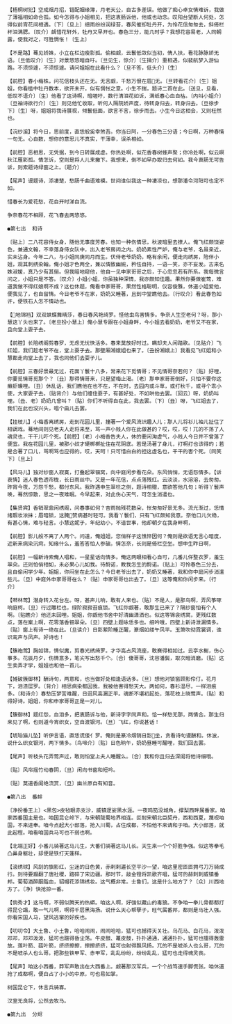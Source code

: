 <!-- { "loadSidebar": true } -->
    【梧桐树犯】空成烟月招，错配姻缘簿，月老天公，自古多差误。他做了痴心卓女情难诉，我做了薄福相如命合孤。如今怎得与小姐相见，把这衷肠诉他，他或也动念。叹阳台望断人何处，怎得似前宵花间相遇。〔下〕〔旦上〕细雨纷纷润绿苔，春风催却牡丹开，为怜花信匆匆去，斜倚栏杆泪满腮。〔叹介〕觑惜花轩外，牡丹又早开也。春色三分，能几时乎？我想花容易老，人同朝露，使我对之，可胜惆怅！〔生上〕

    【不是路】蓦见娇姝，小立在栏边瘦影孤。偷相觑，云鬟低敛似当初，倩人扶，看花脉脉娇无语。〔旦低叹介〕〔生〕对景悠悠暗自吁。〔旦见生，惊介〕〔生揖介〕重相遇，似裴航梦入游仙路。不须惊遽，不须惊遽。请问姐姐在此看什么？〔旦不答，低头介〕〔生〕

    【前腔】春小梅株，问花信枝头还在无。无言觑，千愁万恨在眉无。〔旦转看花介〕〔生〕姐姐，你看槛中牡丹数本，欲开未开，似有惆怅之意。小生不揣，题诗二首在此。〔送旦，旦看，低叹不语介〕〔生〕他看了这诗啊，暗嗟吁，数行清泪花如诉，满纸春心血自枯。〔内叫小姐介〕〔旦袖诗欲行介〕〔生〕则见他忙收取，听何人隔院娇声度，待转身归去，转身归去。〔旦徐步下〕〔生〕呀，姐姐将我诗展视，倾鬟低面，欲言不言，徐步而去。小生今日这相会，又则枉然也。

    【浣纱溪】将今日，思前度，直恁般奚幸煞吾。你当日阿，一分春色三分语；今日啊，万种春情一句无。心自数，想你的意思儿不真实，干薄幸，误杀相如。

    【前腔】恶相思，无凭据，到今日转展成虚。你热处啊，似花香春树蜂声聚；你冷处啊，似云暝秋江雁影孤。情怎诉，空则是将人儿来撇下。我想来，倒不如早办取归去何如。我今衷肠无可告诉，则索题诗绿窗之上。〔题介〕

    【尾声】谩题诗，添凄楚，愁肠千曲语难模。世间谁似我这一种凄凉也，想那潘令河阳可也定不如。

    惜春长为爱花愁，花自开时涕自流。

    争奈春花不相顾，花飞春去两悠悠。

    ●第七出  和诗

    〔贴上〕二八花容侍女身，随他无事度芳春。也知一种伤情思，秋波暗里去撩人。俺飞红颇饶姿色，兼通文翰，不幸落身侍女队中，出入老爷房闼之内。奶奶素性严妒，俺与老爷，名虽亲近，实未沾身。今年二八，与小姐同庚同月而生。伏侍老爷奶奶，略有余闲，便走向绣房，陪伴小姐，观其刺绣染翰。俺小姐才色两全，兼以情致幽婉，矜怯自持，一语一笑，亦不妄发。古来名姝淑媛，真乃少有其俪。但我暗地窥他，他自一见申家哥哥之后，于心忽忽若有所系。我每微言问之，小姐只是不答。〔叹介〕小姐小姐，你虽独种深情，我亦颇知佳趣。果然你要做崔莺，难道我做不得红娘啊不成？这也休题，俺看申家哥哥，果然性格聪明，仪容俊雅，休道小姐爱他，便我见了，也自留情。今日老爷不在家，奶奶又睡著，且到中堂瞧他去。〔行叹介〕看此春色如许，便铁石人怎不情动也。

    【地锦裆】双双蛱蝶舞晴莎，春日春风艳绮罗。怪他虫鸟害情多。争奈人生空老何？呀，那小慧这丫头也来了。〔老旦扮小慧上〕俺小慧专跟在小姐身畔，今小姐去看奶奶，老爷又不在家，且向堂上耍子去。

    【前腔】长陪绣阁剪春罗，无虑无忧快活多。春来莫放好时过。瞒却夫人闲踏歌。〔见贴介〕飞红姐，我们趁老爷不在，堂上耍子去。那壁厢湘娥姐也来了。〔丑扮湘娥上〕我看见飞红姐和小慧都走向堂上去了，我也同他们去耍子儿。

    【前腔】三春好景最无过，花面丫鬟十八多，常来花下觅情哥；不见情哥奈若何？〔贴〕好哩，你要觅情哥觅那个？〔丑〕那得情哥来，只是望梅止渴。〔老〕那申家哥哥倒好，只怕不要你这癞虾蟆哩。〔丑〕休乱话，我们瞧他在也不在，不在时，去园内或斗草，或打秋千，或寻个乖小使，大家耍子去。〔贴背介〕与他们缠住耍子，有甚好处，不如哄他去罢。〔回云〕呀，奶奶叫哩。〔丑、老〕奶奶几曾叫？〔贴〕你们不听得自在此，我去罢。〔下〕〔丑〕呀，飞红姐去了，我们在此也没兴头，唱个曲儿去罢。

    【挂枝儿】小梅香离绣房，走到花园儿里，撞著一个爱风流识趣人儿；那人儿将衫儿袖儿扯住了相调戏。蓦地间则见老夫人走将来至，骂一声小贱人你在此做甚的？哎，哎，哎！兀的不荡了人魂灵也，干干儿吓个死。【前腔】〔老〕小梅香告夫人，休的要闲淘虚气，小贱人今日并不曾落了便宜。我在花园儿里，被那小奴才硬梆梆扯住在花阴底。若是汤著了身儿，打啊打也该得的；若是合著了口儿，骂啊骂也应得的。哎，天呵！只可惜白白的担这虚名也，干干的害个死。〔同笑下〕〔旦上〕

    【风马儿】独对纱窗人寂寞，打叠起翠钿窝，向中庭闲步看花朵。东风悄悄，无语怨情多。【诉衷情】迷人春色透帘栊，长日雨丝中。又是一年花信，点点落残红。云淡淡，水溶溶，去匆匆。昨宵今夜，万怨千愁，都付东风。我昨遇申生翠栏之侧，题诗相赠，意欲答他几句；听得丫鬟声唤，蓦然惊散，思之一夜难眠。今早起来，对此伤心天气，可怎生消遣也。

    【集贤宾】香销翠鼎闲绣阁，问春事如何？杏雨抛残花数朵，怅匆匆好景无多。流光渐过，恁情绪靓妆浓抹；眉暗锁，这腌赞病甚时轻可。我看丫鬟们，只有飞红颇知我意。奈他口儿欠稳，有甚心情，难与轻言。小慧这妮子，年纪幼小，不谙世事，他却朝夕在我身畔啊，

    【前腔】影儿般不离了人两个。问道，俺姐姐，您俏样子这憔悴因何？俺则是欲语无言心暗度，近新来病染沉疴。知缘什么，羞答答怕人参破。情怎奈，长则是倚栏空坐。想申生昨日啊，

    【前腔】一幅新诗索俺人唱和，一星星话向情多。俺这两眼相看心自可，几番儿佯整衣罗，羞生翠朵。还则怕俏相如，未必果心儿如我。待酹诺，教我怎生的酹诺。〔贴上〕可怜春色三分去，且自偷闲学少年。姐姐，你闷坐在此怎么？今日老爷出去了，奶奶又睡著，我和你中庭闲步消遣些儿。〔旦〕中庭外申家哥哥在么？〔贴〕申家哥哥也出去了。〔旦〕这等俺和你闲步来。〔行介〕

    【啭林莺】潜身转入花台左。呀，甚声儿响，敢有人来也。〔贴〕不是人，是那鸟啊，弄风筝啄响庭柯。〔旦〕行过雕栏也，绿阶寂寂苔痕锁。飞红你觑著，敢那生已来了？隔纱窗怕有个人啊。〔贴瞧介〕他还未回哩。姐姐，你觑他书舍中好清幽潇洒也。似这等锦衾绣窝，更残红数点，落在案上啊，花零落香钿翠朵。〔旦〕四壁上题咏恁多也。细吟哦，四壁上新诗泄漏情多。〔贴〕窗上有诗一绝在此。〔旦读介〕日影萦阶睡正醒，篆烟如缕午风平。玉箫吹彻霓裳调，谁识鸾声与凤声。好诗也！

    【簇袍莺】胸如锦，情似魔，剪春光绣绮罗。才华高占风流座，敢赛得相如过。云亭水榭，伤心事多。花辰月夕，伤情意多，笔尖写出愁千个。〔合〕傻哥哥，沈容潘鬓，取次暗消磨。〔贴〕这生卖弄才学，姐姐也和他一首儿。

    【摊破簇御林】酬诗句，两意和，也当做好处相逢语话多。〔旦〕想他对锁窗顾影伶仃。花月下，泪渍层罗。〔背介〕相思病染都因我，我被他害得愁天大。两如何，春衫湿尽，一样泪痕多。〔和诗介〕春愁压梦苦难醒，日迥风高漏正平。魂断不堪初起处，落花枝上晓莺声。〔贴〕和得好诗。姐姐，你和申家哥哥正是一对儿。

    【簇御林】题红怨，血泪多，把衷肠诉与他，新诗字字同声和。恰一样愁无那，两情合。那生归来见了啊，也则道今宵织女，空自渡银河。〔旦〕飞红，你说甚话！

    【琥珀猫儿坠】听伊言语，直恁谎偻亻罗。俺则是篆冷烟销日影坐，贪看诗句谩酬和。休波，说什么织女银河，两下情多。〔鸟啼介〕〔贴〕日色晌午，奶奶昼睡可醒哩，我们回去罢。

    【尾声】听枝头花弄莺声过，敢则怕堂上夫人睡醒么。〔合〕我和你且归去深闺将他诗细哦。

    〔贴〕风帘摇竹动春阴，〔旦〕闲向书窗和短吟。

    〔贴〕莫道香闺绝流赏，〔旦〕幽兰原自有知音。

    ●第八出  番衅

    〔净扮番王上〕<黑包>皮毡眼赤支沙，威镇逻娑黑水涯。一夜鸣笳没城角，撑梨西畔属番家。咱家西番国主是也。咱国昆仑岭下，与宋朝陇蜀地界相连。叵耐宋朝北臣契丹，西和西夏，蔑视咱国，不来进奉。咱今点起大小部落，抢入川蜀，占住成都，不怕他不来请和于咱。大小部落，就此起程。咱看咱国兵马可也不弱也啊。

    【北端正好】小番儿骑著这马儿生，大番们骑著这马儿长。天生来一个个好胜争强。似这等拳毛凸鼻身躯壮，却便是铁打天蓬样。

    【滚绣球】风刮的旗影红，尘迷的日色黄，赤剌剌遍长空平沙一望，咱这里密匝匝拥弓刀万骑成行。则待要蹋翻了唐社稷，踏碎了宋边疆。那时节，敲金镫将凯歌齐唱，猛可的赫刺刺威镇番邦。葡萄酒醉胭脂血，貂帽花添锦绣妆。这气概非常。士鲁们，这是什么地方了？〔众〕川西地方了。〔净〕快抢掠一番。

    【倘秀才】这马啊，不弱似腾天的热蟒。咱这人啊，好强似藏山的毒狼。不争咱一拳儿骨都都打得昆仑蹋，敢一气儿啊，啊得千层黑海扬。说什么天心帮孽子，旺气属番邦，都则是马壮人强。你看宋国人马，望风逃窜的好疾也。

    【叨叨令】大土鲁、小土鲁，哈哈闹闹，闹闹哈哈，猛可也撼得天关壮。乌花马、白花马，泼泼邓邓，邓邓泼泼，猛可也踹得昏尘荡。牛皮鼓、鼍皮鼓，扑扑通通，通通扑扑，猛可也擂得轰雷放。莲叶箭、菇叶箭，挤挤擦擦，擦擦挤挤，猛可也射得飘风扬。兀的不是唬杀人也么哥，兀的不是唬杀人也么哥。把那些铁甲军、赤甲军，乱乱纷纷，纷纷乱乱，猛可也走得魂灵丧。

    【尾声】咱这小西番，莽军声敢出在大西番上。觑著那汉军兵，一个个战笃速手脚慌张。咱休道抢了成都啊，便白占了小小的中原，可也易如掌。

    树国昆仑下，休言兵骑寡。

    汉室无良将，公然去牧马。

    ●第九出  分烬

